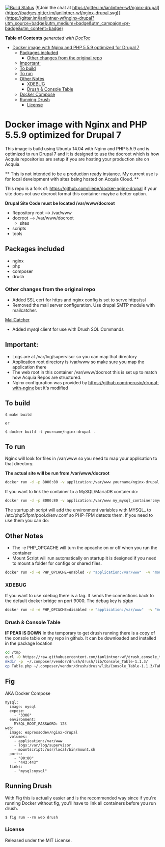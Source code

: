 [![Build Status](https://travis-ci.org/ianlintner-wf/nginx-drupal.svg?branch=master)](https://travis-ci.org/ianlintner-wf/nginx-drupal)
[![Join the chat at https://gitter.im/ianlintner-wf/nginx-drupal](https://badges.gitter.im/ianlintner-wf/nginx-drupal.svg)](https://gitter.im/ianlintner-wf/nginx-drupal?utm_source=badge&utm_medium=badge&utm_campaign=pr-badge&utm_content=badge)

<!-- START doctoc generated TOC please keep comment here to allow auto update -->
<!-- DON'T EDIT THIS SECTION, INSTEAD RE-RUN doctoc TO UPDATE -->
**Table of Contents**  *generated with [DocToc](https://github.com/thlorenz/doctoc)*

- [Docker image with Nginx and PHP 5.5.9 optimized for Drupal 7](#docker-image-with-nginx-and-php-559-optimized-for-drupal-7)
  - [Packages included](#packages-included)
    - [Other changes from the original repo](#other-changes-from-the-original-repo)
  - [Important:](#important)
  - [To build](#to-build)
  - [To run](#to-run)
  - [Other Notes](#other-notes)
    - [XDEBUG](#xdebug)
    - [Drush & Console Table](#drush-&-console-table)
  - [Docker Compose](#fig)
  - [Running Drush](#running-drush)
    - [License](#license)

<!-- END doctoc generated TOC please keep comment here to allow auto update -->

# Docker image with Nginx and PHP 5.5.9 optimized for Drupal 7


This image is build using Ubuntu 14.04 with Nginx and PHP 5.5.9 and is optimized to run Drupal 7 and it is 
designed to use the docroot which is how Acquia repositories are setup if you are hosting your production site
on Acquia.

** This is not intended to be a production ready instance. My current use is for local development with sites being hosted on Acquia Cloud. **

This repo is a fork of: https://github.com/iiiepe/docker-nginx-drupal if your site does not use docroot format
this container maybe a better option.


**Drupal Site Code must be located /var/www/docroot**

- Repository root --> /var/www
 - docroot --> /var/www/docroot
   - sites
 - scripts
 - tools
 
## Packages included
- nginx
- php
- composer
- drush

### Other changes from the original repo
* Added SSL cert for https and nginx config is set to serve https/ssl
* Removed the mail server configuration. Use drupal SMTP module with mailcatcher.

[MailCatcher](https://hub.docker.com/r/zolweb/docker-mailcatcher/~/dockerfile/)

* Added mysql client for use with Drush SQL Commands

## Important:

- Logs are at /var/log/supervisor so you can map that directory
- Application root directory is /var/www so make sure you map the application there
- The web root in this container /var/www/docroot this is set up to match how Acquia Repos are structured.
- Nginx configuration was provided by https://github.com/perusio/drupal-with-nginx but it's modified

## To build

    $ make build

    or

    $ docker build -t yourname/nginx-drupal .


## To run
Nginx will look for files in /var/www so you need to map your application to that directory.

**The actual site will be run from /var/www/docroot** 

```bash
docker run -d -p 8000:80 -v application:/var/www yourname/nginx-drupal
```

If you want to link the container to a MySQL/MariaDB contaier do:

```bash
docker run -d -p 8000:80 -v application:/var/www my_mysql_container:mysql yourname/nginx-drupal
```

The startup.sh script will add the environment variables with MYSQL_ to /etc/php5/fpm/pool.d/env.conf so PHP-FPM detects them. If you need to use them you can do:
<?php getenv("SOME_ENV_VARIABLE_THAT_HAS_MYSQL_IN_THE_NAME"); ?>

## Other Notes
- The -e PHP_OPCACHE will turn the opcache on or off when you run the container
- Mount Script will run automatically on startup it is designed if you need to mount a folder for configs or shared files.

```bash
docker run -d -e PHP_OPCACHE=enabled -v "application:/var/www"  -v "mountscript.sh:/usr/local/bin/mount.sh"  espressodev/nginx-drupal:latest
```

### XDEBUG
If you want to use xdebug there is a tag. It sends the connections back to the default docker bridge on port 9000.
The debug key is *dgbp*

```bash
docker run -d -e PHP_OPCACHE=disabled -v "application:/var/www"  -v "mountscript.sh:/usr/local/bin/mount.sh"  espressodev/nginx-drupal:xdebug
```


### Drush & Console Table 
**IF PEAR IS DOWN**
In the temporary to get drush running there is a copy of the console table on my repo in github. It can be downloaded and installed in the package location

```bash
cd /tmp
curl -O https://raw.githubusercontent.com/ianlintner-wf/drush_console_table/master/Table.php
mkdir -p  ~/.composer/vendor/drush/drush/lib/Console_Table-1.1.3/
cp Table.php ~/.composer/vendor/drush/drush/lib/Console_Table-1.1.3/Table.php
```


## Fig

AKA Docker Compose 

    mysql:
      image: mysql
      expose:
        - "3306"
      environment:
        MYSQL_ROOT_PASSWORD: 123
    web:
      image: espressodev/nginx-drupal
      volumes:
        - application:/var/www
        - logs:/var/log/supervisor
        - mountscript:/usr/local/bin/mount.sh
      ports:
        - "80:80"
        - "443:443"
      links:
        - "mysql:mysql"

## Running Drush
With Fig this is actually easier and is the recommended way since if you're running Docker without fig, you'll have to link all containers before you run drush.

    $ fig run --rm web drush

### License
Released under the MIT License.
